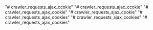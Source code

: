 "# crawler_requests_ajax_ccokie" 
"# crawler_requests_ajax_ccokie" 
"# crawler_requests_ajax_cookie" 
"# crawler_requests_ajax_cookie" 
"# crawler_requests_ajax_cookies" 
"# crawler_requests_ajax_cookies" 
"# crawler_requests_ajax_cookies" 
